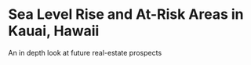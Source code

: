 # Sea Level Rise and At-Risk Areas in Kauai, Hawaii

An in depth look at future real-estate prospects
